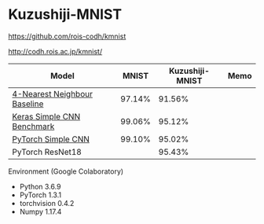 # Kuzushiji-MNIST

https://github.com/rois-codh/kmnist

http://codh.rois.ac.jp/kmnist/



|Model                            | MNIST | Kuzushiji-MNIST | Memo
|---------------------------------|-------|--------|---|
|[4-Nearest Neighbour Baseline](benchmarks/kuzushiji_mnist_knn.py) |97.14% | 91.56% | 
|[Keras Simple CNN Benchmark](benchmarks/kuzushiji_mnist_cnn.py)   |99.06% | 95.12% |
|[PyTorch Simple CNN](code/kuzushiji_mnist_pytorch.py)             |99.10% | 95.02% |
|PyTorch ResNet18                                                  |       | 95.43% |


Environment (Google Colaboratory)
- Python  3.6.9
- PyTorch 1.3.1
- torchvision 0.4.2
- Numpy   1.17.4

